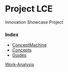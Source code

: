 # Project LCE
Innovation Showcase Project


### Index

- [ConceptMachine](SiteStuff/DisposalBinModule/ConceptMachine.md)
- [Concepts](SiteStuff/concepts/index.md)
- [Guides](SiteStuff/guides/index.md)

[Work-Analysis](SiteStuff/analysis.md)